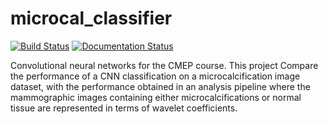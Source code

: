 # microcal_classifier

[![Build Status](https://circleci.com/gh/lorenzomarini96/microcal-classifier.svg?style=svg)](https://app.circleci.com/pipelines/github/lorenzomarini96/microcal_classifier?filter=all)
[![Documentation Status](https://readthedocs.org/projects/microcal-classifier/badge/?version=latest)](https://microcal-classifier.readthedocs.io/en/latest/?badge=latest)

Convolutional neural networks for the CMEP course. This project Compare the performance of a CNN classification on a microcalcification image dataset, with the performance obtained in an analysis pipeline where the mammographic images containing either microcalcifications or normal tissue are represented in terms of wavelet coefficients.


